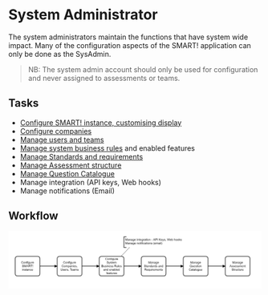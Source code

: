 # System Administrator


The system administrators maintain the functions that have system wide impact. Many of the configuration aspects of the SMART! application can only be done as the SysAdmin.

> NB: The system admin account should only be used for configuration and never assigned to assessments or teams. 

## Tasks
- [Configure SMART! instance, customising display](/jobs/configure-instance.html)
- [Configure companies](/jobs/configure-companies.html)
- [Manage users and teams](/jobs/manage-users.html) 
- [Manage system business rules](/jobs/rule-profiles.html) and enabled features
- [Manage Standards and requirements](/jobs/manage-standards.html)
- [Manage Assessment structure](/jobs/manage-assessment.html)
- [Manage Question Catalogue](/jobs/manage-questions.html)
- Manage integration (API keys, Web hooks) 
- Manage notifications (Email)

## Workflow
![image](../assets/screenshots/persons/SysAdminWorkflow.png)